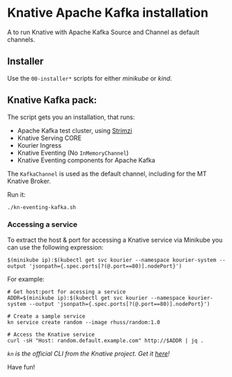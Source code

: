 # Knative Apache Kafka installation

A to run Knative with Apache Kafka Source and Channel as default channels.

## Installer

Use the `00-installer*` scripts for either _minikube_ or _kind_.

## Knative Kafka pack:

The script gets you an installation, that runs:

* Apache Kafka test cluster, using [Strimzi](https://strimzi.io)
* Knative Serving CORE
* Kourier Ingress
* Knative Eventing (No `InMemoryChannel`)
* Knative Eventing components for Apache Kafka

The `KafkaChannel` is used as the default channel, including for the MT Knative Broker.

Run it:

```shell
./kn-eventing-kafka.sh
```

### Accessing a service

To extract the host & port for accessing a Knative service via Minikube you can use the following expression:

```
$(minikube ip):$(kubectl get svc kourier --namespace kourier-system --output 'jsonpath={.spec.ports[?(@.port==80)].nodePort}')
```

For example:

```
# Get host:port for acessing a service
ADDR=$(minikube ip):$(kubectl get svc kourier --namespace kourier-system --output 'jsonpath={.spec.ports[?(@.port==80)].nodePort}')

# Create a sample service
kn service create random --image rhuss/random:1.0

# Access the Knative service
curl -sH "Host: random.default.example.com" http://$ADDR | jq .
```

_`kn` is the official CLI from the Knative project. Get it [here](https://github.com/knative/client/releases/latest)!_

Have fun!

